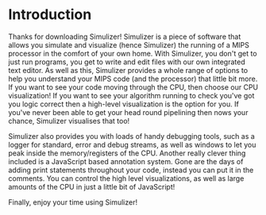 Introduction
============
Thanks for downloading Simulizer! Simulizer is a piece of software that allows you simulate and visualize (hence Simulizer) the running of a MIPS processor
in the comfort of your own home. With Simulizer, you don't get to just run programs, you get to write and edit files with our own integrated text editor. As well as this, Simulizer provides a whole range of options to help you understand your MIPS code (and the processor) that little bit more. If you want to see your code moving through the CPU, then choose our CPU visualization! If you want to see your algorithm running to check you've got you logic correct then a high-level visualization is the option for you. If you've never been able to get your head round pipelining then nows your chance, Simulizer visualises that too!

Simulizer also provides you with loads of handy debugging tools, such as a logger for standard, error and debug streams, as well as windows to let you peak inside the memory/registers of the CPU. Another really clever thing included is a JavaScript based annotation system. Gone are the days of adding print statements throughout your code, instead you can put it in the comments. You can control the high level visualizations, as well as large amounts of the CPU in just a little bit of JavaScript!

Finally, enjoy your time using Simulizer!
